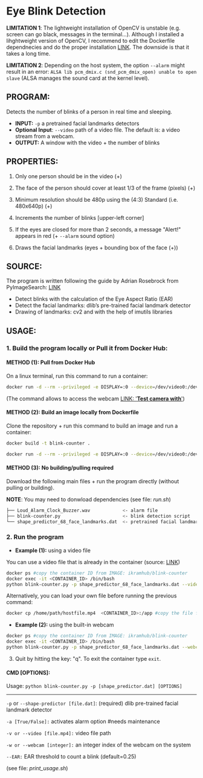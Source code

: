 # Eye Blink Detection

**LIMITATION 1**: The lightweight installation of OpenCV is unstable (e.g. screen can go black, messages in the terminal...). Although I installed a lihghtweight version of OpenCV, I recommend to edit the Dockerfile dependnecies and do the proper installation [LINK](https://www.pyimagesearch.com/2018/08/15/how-to-install-opencv-4-on-ubuntu/). The downside is that it takes a long time. 

**LIMITATION 2**: Depending on the host system, the option `--alarm` might result in an error: `ALSA lib pcm_dmix.c (snd_pcm_dmix_open) unable to open slave` (ALSA manages the sound card at the kernel level).


## PROGRAM:
Detects the number of blinks of a person in real time and sleeping.
- **INPUT:** `-p` a pretrained facial landmarks detectors 
- **Optional Input**: `--video` path of a video file. The default is: a video stream from a webcam.
- **OUTPUT:** A window with the video + the number of blinks


## PROPERTIES:
1. Only one person should be in the video (+)
2. The face of the person should cover at least 1/3 of the frame (pixels) (+)
3. Minimum resolution should be 480p using the (4:3) Standard (i.e. 480x640p) (+)

4. Increments the number of blinks [upper-left corner]
5. If the eyes are closed for more than 2 seconds, a message "Alert!" appears in red (+ `--alarm` sound option)
6. Draws the facial landmarks (eyes + bounding box of the face (+))


## SOURCE: 
The program is written following the guide by Adrian Rosebrock from PyImageSearch: [LINK](https://www.pyimagesearch.com/2017/04/24/eye-blink-detection-opencv-python-dlib/)
- Detect blinks with the calculation of the Eye Aspect Ratio (EAR)
- Detect the facial landmarks: dlib’s pre-trained facial landmark detector 
- Drawing of landmarks: cv2 and with the help of imutils libraries

## USAGE: 
### 1. Build the program locally or Pull it from Docker Hub:
#### METHOD (1): Pull from Docker Hub
On a linux terminal, run this command to run a container:
```bash 
docker run -d --rm --privileged -e DISPLAY=:0 --device=/dev/video0:/dev/video0 -v /tmp/.X11-unix:/tmp/.X11-unix ikramhub/blink-counter  tail -f /dev/null
```
(The command allows to access the webcam [LINK: '**Test camera with**'](https://stackoverflow.com/a/64634921/8664083))



#### METHOD (2): Build an image locally from Dockerfile
Clone the repository + run this command to build an image and run a container:
```bash 
docker build -t blink-counter .
```
```bash 
docker run -d --rm --privileged -e DISPLAY=:0 --device=/dev/video0:/dev/video0 -v /tmp/.X11-unix:/tmp/.X11-unix blink-counter  tail -f /dev/null
```


#### METHOD (3): No building/pulling required
Download the following main files + run the program directly (without pulling or building).

**NOTE**: You may need to donwload dependencies (see file: _run.sh_)

```bash
├── Loud_Alarm_Clock_Buzzer.wav            <- alarm file
├── blink-counter.py                       <- blink detection script
└── shape_predictor_68_face_landmarks.dat  <- pretrained facial landmarks detectors
```


### 2. Run the program
- **Example (1):** using a video file

You can use a video file that is already in the container (source: [LINK](https://www.pyimagesearch.com/2017/04/24/eye-blink-detection-opencv-python-dlib/)) 
```bash
docker ps #copy the container ID from IMAGE: ikramhub/blink-counter
docker exec -it <CONTAINER_ID> /bin/bash
python blink-counter.py -p shape_predictor_68_face_landmarks.dat --video blink_detection_demo.mp4 --EAR 0.3
```

Alternatively, you can load your own file before running the previous command:
```bash
docker cp /home/path/hostfile.mp4  <CONTAINER_ID>:/app #copy the file from host to container
```

- **Example (2):** using the built-in webcam

```bash
docker ps #copy the container ID from IMAGE: ikramhub/blink-counter
docker exec -it <CONTAINER_ID> /bin/bash
python blink-counter.py -p shape_predictor_68_face_landmarks.dat --webcam 0 --EAR 0.25
```

3. Quit by hitting the key: "q". To exit the container type `exit`.

#### CMD [OPTIONS]:

Usage:	`python blink-counter.py -p [shape_predictor.dat] [OPTIONS]`
___________________________________________________________________________________________________________
`-p` or `--shape-predictor [file.dat]`:	(required) dlib pre-trained facial landmark detector

`-a [True/False]:`	activates alarm option #needs maintenance

`-v or --video [file.mp4]:`	video file path

`-w or --webcam [integer]:`	an integer index of the webcam on the system

`--EAR:`	EAR threshold to count a blink (default=0.25)

(see file: _print_usage.sh_)
